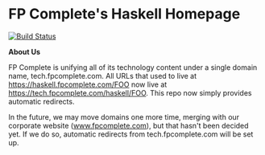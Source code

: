 # FP Complete's Haskell Homepage

[![Build Status](https://travis-ci.org/fpco/haskell.fpcomplete.com.svg?branch=master)](https://travis-ci.org/fpco/haskell.fpcomplete.com)

<b>About Us</b>

FP Complete is unifying all of its technology content under a single domain name, tech.fpcomplete.com. All URLs that used to live at https://haskell.fpcomplete.com/FOO now live at https://tech.fpcomplete.com/haskell/FOO. This repo now simply provides automatic redirects.

In the future, we may move domains one more time, merging with our corporate website (www.fpcomplete.com), but that hasn't been decided yet. If we do so, automatic redirects from tech.fpcomplete.com will be set up.
